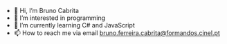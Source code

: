 - 👋 Hi, I’m Bruno Cabrita
- 👀 I’m interested in programming
- 🌱 I’m currently learning C# and JavaScript
- 📫 How to reach me via email bruno.ferreira.cabrita@formandos.cinel.pt

<!---
xM1nDHunter/xM1nDHunter is a ✨ special ✨ repository because its `README.md` (this file) appears on your GitHub profile.
You can click the Preview link to take a look at your changes.
--->
